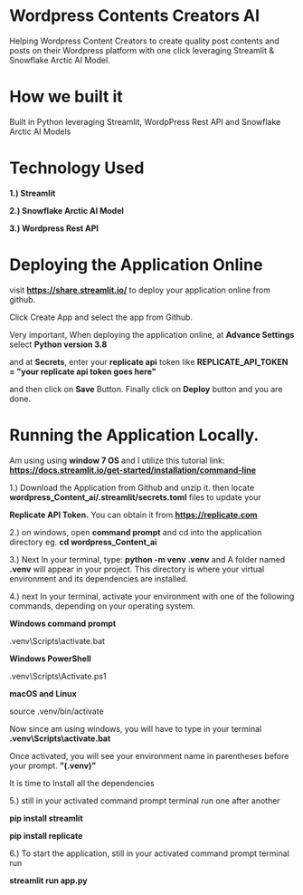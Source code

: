 # Wordpress Contents Creators AI

Helping Wordpress Content Creators to create quality post contents and posts on their Wordpress platform with one click leveraging Streamlit & Snowflake Arctic AI Model.

# How we built it

 Built in Python leveraging Streamlit, WordpPress Rest API and Snowflake Arctic AI Models
 
# Technology Used

**1.) Streamlit**

**2.) Snowflake Arctic AI Model**

**3.) Wordpress Rest API**

# Deploying the Application Online

visit **https://share.streamlit.io/** to deploy your application online from github.

Click Create App and select the app from Github.

Very important, When deploying the application online, at **Advance Settings** select **Python version 3.8**

and at **Secrets**, enter your **replicate api** token like **REPLICATE_API_TOKEN = "your replicate api token goes here"**

and then click on **Save** Button. Finally click on **Deploy** button and you are done.


# Running the Application Locally.

Am using using **window 7 OS** and I utilize this tutorial link: **https://docs.streamlit.io/get-started/installation/command-line**

1.) Download the Application from Github and unzip it. then locate **wordpress_Content_ai/.streamlit/secrets.toml** files to update your

**Replicate API Token.** You can obtain it from **https://replicate.com**

2.) on windows, open **command prompt** and cd into the application directory eg. **cd wordpress_Content_ai**

3.) Next In your terminal, type: **python -m venv .venv** and A folder named **.venv** will appear in your project. This directory is where your virtual environment and its dependencies are installed.

4.) next In your terminal, activate your environment with one of the following commands, depending on your operating system.

**Windows command prompt**

.venv\Scripts\activate.bat

**Windows PowerShell**

.venv\Scripts\Activate.ps1

**macOS and Linux**

source .venv/bin/activate

Now since am using windows, you will have to type in your terminal **.venv\Scripts\activate.bat**

Once activated, you will see your environment name in parentheses before your prompt. **"(.venv)"**

It is time to Install all the dependencies

5.) still in your activated command prompt terminal run one after another

**pip install streamlit**

**pip install replicate**

6.) To start the application, still in your activated command prompt terminal run

**streamlit run app.py**
